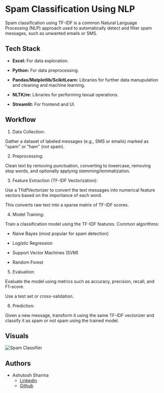 
# Spam Classification Using NLP

Spam classification using TF-IDF is a common Natural Language Processing (NLP) approach used to automatically detect and filter spam messages, such as unwanted emails or SMS.
## Tech Stack

- **Excel:** For data exploration.

- **Python:** For data preprocessing.

- **Pandas/Matplotlib/ScikitLearn:** Libraries for further data manupulation and cleaning and machine learning.

- **NLTK/re:** Libraries for performing texual operations.

- **Streamlit:** For frontend and UI.



## Workflow

1. Data Collection:

Gather a dataset of labeled messages (e.g., SMS or emails) marked as "spam" or "ham" (not spam).

2. Preprocessing:

Clean text by removing punctuation, converting to lowercase, removing stop words, and optionally applying stemming/lemmatization.

3. Feature Extraction (TF-IDF Vectorization):

Use a TfidfVectorizer to convert the text messages into numerical feature vectors based on the importance of each word.

This converts raw text into a sparse matrix of TF-IDF scores.

4. Model Training:

Train a classification model using the TF-IDF features. Common algorithms:

- Naive Bayes (most popular for spam detection)

- Logistic Regression

- Support Vector Machines (SVM)

- Random Forest

5. Evaluation:

Evaluate the model using metrics such as accuracy, precision, recall, and F1-score.

Use a test set or cross-validation.

6. Prediction:

Given a new message, transform it using the same TF-IDF vectorizer and classify it as spam or not spam using the trained model.
## Visuals

![Spam Classifier](https://github.com/user-attachments/assets/8ba694e7-f50e-4fcb-b804-c1aa0231035c)


## Authors

- Ashutosh Sharma
    - [Linkedin](https://www.linkedin.com/in/ashutosh-sharma28/)
    - [Github](https://github.com/btw-ImAsh)

